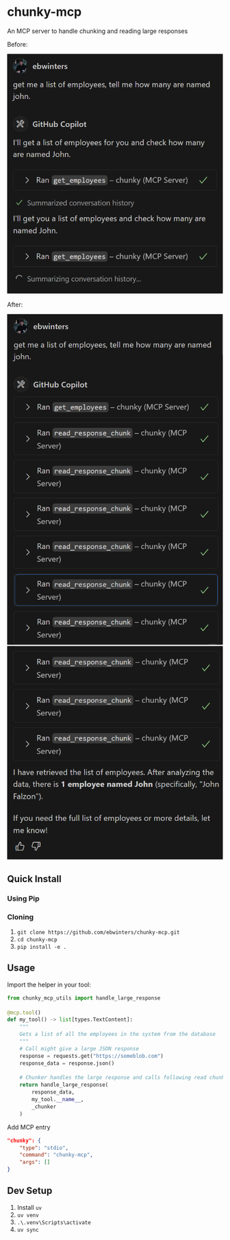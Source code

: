 # chunky-mcp
An MCP server to handle chunking and reading large responses

Before:

![before](images/before.png)

After:

![after](images/after1.png)![](images/after2.png)

## Quick Install
### Using Pip

### Cloning 
1. `git clone https://github.com/ebwinters/chunky-mcp.git`
2. `cd chunky-mcp`
3. `pip install -e .`

## Usage

Import the helper in your tool:

```python
from chunky_mcp_utils import handle_large_response

@mcp.tool()
def my_tool() -> list[types.TextContent]:
    """
    Gets a list of all the employees in the system from the database
    """
    # Call might give a large JSON response
    response = requests.get("https://someblob.com")
    response_data = response.json()
    
    # Chunker handles the large response and calls following read chunk tools
    return handle_large_response(
        response_data,
        my_tool.__name__,
        _chunker
    )
```

Add MCP entry
```json
"chunky": {
    "type": "stdio",
    "command": "chunky-mcp",
    "args": []
}
```


## Dev Setup
1. Install `uv`
2. `uv venv`
3. `.\.venv\Scripts\activate`
4. `uv sync`
